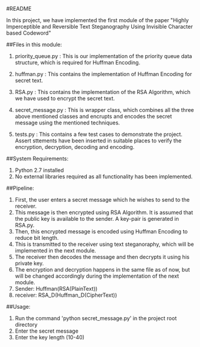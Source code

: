 
#README 

In this project, we have implemented the first module of the paper "Highly Imperceptible and Reversible Text Steganography Using Invisible Character based Codeword" 

##Files in this module:

1. priority_queue.py : This is our implementation of the priority queue data structure, which is required for Huffman Encoding.

2. huffman.py : This contains the implementation of Huffman Encoding for secret text. 

3. RSA.py : This contains the implementation of the RSA Algorithm, which we have used to encrypt the secret text. 

4. secret_message.py : This is wrapper class, which combines all the three above mentioned classes and encrupts and encodes the secret message using the mentioned techniques. 

5. tests.py : This contains a few test cases to demonstrate the project. Assert sttements have been inserted in suitable places to verify the encryption, decryption, decoding and encoding. 

##System Requirements:

1. Python 2.7 installed
2. No external libraries required as all functionality has been implemented. 


##Pipeline:

1. First, the user enters a secret message which he wishes to send to the receiver. 
2. This message is then encrypted using RSA Algorithm. It is assumed that the public key is available to the sender. A key-pair is generated in RSA.py.
3. Then, this encrypted message is encoded using Huffman Encoding to reduce bit length.
4. This is transmitted to the receiver using text steganoraphy, which will be implemented in the next module. 
5. The receiver then decodes the message and then decrypts it using his private key.
6. The encryption and decryption happens in the same file as of now, but will be changed accordingly during the implementation of the next module. 
7. Sender: Huffman(RSA(PlainText))
8. receiver: RSA_D(Huffman_D(CipherText))

##Usage: 

1. Run the command 'python secret_message.py' in the project root directory
2. Enter the secret message
3. Enter the key length (10-40)

